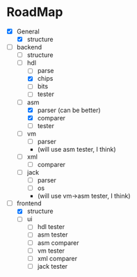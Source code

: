 # RoadMap

- [x] General
  - [x] structure
- [ ] backend
  - [ ] structure
  - [ ] hdl
    - [ ] parse
    - [x] chips
    - [ ] bits
    - [ ] tester
  - [ ] asm
    - [x] parser (can be better)
    - [x] comparer
    - [ ] tester
  - [ ] vm
    - [ ] parser
    - (will use asm tester, I think)
  - [ ] xml
    - [ ] comparer
  - [ ] jack
    - [ ] parser
    - [ ] os
    - (will use vm->asm tester, I think)
- [ ] frontend
  - [x] structure
  - [ ] ui
    - [ ] hdl tester
    - [ ] asm tester
    - [ ] asm comparer
    - [ ] vm tester
    - [ ] xml comparer
    - [ ] jack tester
